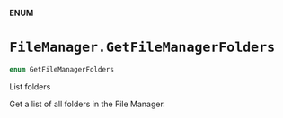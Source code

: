 **ENUM**

# `FileManager.GetFileManagerFolders`

```swift
enum GetFileManagerFolders
```

List folders

Get a list of all folders in the File Manager.
